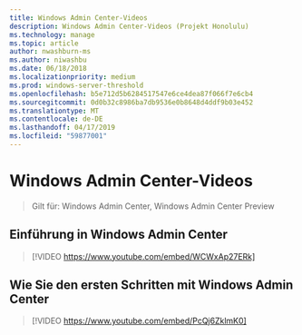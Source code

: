 ```yaml
---
title: Windows Admin Center-Videos
description: Windows Admin Center-Videos (Projekt Honolulu)
ms.technology: manage
ms.topic: article
author: nwashburn-ms
ms.author: niwashbu
ms.date: 06/18/2018
ms.localizationpriority: medium
ms.prod: windows-server-threshold
ms.openlocfilehash: b5e712d5b6284517547e6ce4dea87f066f7e6cb4
ms.sourcegitcommit: 0d0b32c8986ba7db9536e0b8648d4ddf9b03e452
ms.translationtype: MT
ms.contentlocale: de-DE
ms.lasthandoff: 04/17/2019
ms.locfileid: "59877001"
---
```

# <a name="windows-admin-center-videos"></a>Windows Admin Center-Videos

>Gilt für: Windows Admin Center, Windows Admin Center Preview

## <a name="introduction-to-windows-admin-center"></a>Einführung in Windows Admin Center
>[!VIDEO https://www.youtube.com/embed/WCWxAp27ERk]

## <a name="how-to-get-started-with-windows-admin-center"></a>Wie Sie den ersten Schritten mit Windows Admin Center
>[!VIDEO https://www.youtube.com/embed/PcQj6ZklmK0]
